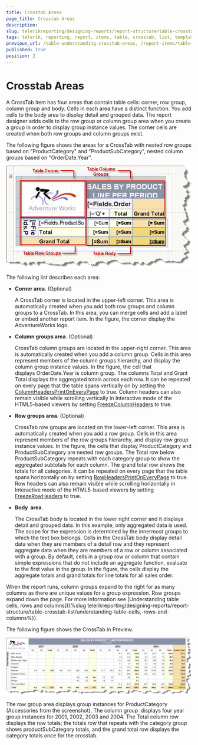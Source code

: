 ```yaml
---
title: Crosstab Areas
page_title: Crosstab Areas 
description: 
slug: telerikreporting/designing-reports/report-structure/table-crosstab-list/understanding-crosstab-areas
tags: telerik, reporting, report, items, table, crosstab, list, templates, understanding, crosstab, areas
previous_url: /table-understanding-crosstab-areas, /report-items/table-crosstab-list/understanding-crosstab-areas
published: True
position: 2
---
```


# Crosstab Areas

A CrossTab item has four areas that contain table cells: corner, row group, column group and body. Cells in each area have a distinct function. You add cells to the body area to display detail and grouped data. The report designer adds cells to the row group or column group area when you create a group in order to display group instance values. The corner cells are created when both row groups and column groups exist.

The following figure shows the areas for a CrossTab with nested row groups based on "ProductCategory" and "ProductSubCategory", nested column groups based on "OrderDate.Year".

  ![](images/table4.png)

The following list describes each area:

* __Corner area__. (Optional) 
  
  A CrossTab corner is located in the upper-left corner. This area is automatically created when you add both row groups and column groups to a CrossTab. In this area, you can merge cells and add a label or embed another report item. In the figure, the corner display the AdventureWorks logo.

* __Column groups area__. (Optional) 
  
  CrossTab column groups are located in the upper-right corner. This area is automatically created when you add a column group. Cells in this area represent members of the column groups hierarchy, and display the column group instance values. In the figure, the cell that displays OrderDate.Year is column group. The columns Total and Grant Total displays the aggregated totals across each row. It can be repeated on every page that the table spans vertically on by setting the [ColumnHeadersPrintOnEveryPage](/reporting/api/Telerik.Reporting.Table#Telerik_Reporting_Table_ColumnHeadersPrintOnEveryPage) to true. Column headers can also remain visible while scrolling vertically in Interactive mode of the HTML5-based viewers by setting [FreezeColumnHeaders](/reporting/api/Telerik.Reporting.Table#Telerik_Reporting_Table_FreezeColumnHeaders) to true.

* __Row groups area__. (Optional) 
  
  CrossTab row groups are located on the lower-left corner. This area is automatically created when you add a row group. Cells in this area represent members of the row groups hierarchy, and display row group instance values. In the figure, the cells that display ProductCategory and ProductSubCategory are nested row groups. The Total row below ProductSubCategory repeats with each category group to show the aggregated subtotals for each column. The grand total row shows the totals for all categories. It can be repeated on every page that the table spans horizontally on by setting [RowHeadersPrintOnEveryPage](/reporting/api/Telerik.Reporting.Table#Telerik_Reporting_Table_RowHeadersPrintOnEveryPage) to true. Row headers can also remain visible while scrolling horizontally in Interactive mode of the HTML5-based viewers by setting  [FreezeRowHeaders](/reporting/api/Telerik.Reporting.Table#Telerik_Reporting_Table_FreezeRowHeaders) to true.

* __Body  area__. 
  
  The CrossTab body is located in the lower right corner and it displays detail and grouped data. In this example, only aggregated data is used. The scope for the expression is determined by the innermost groups to which the text box belongs. Cells in the CrossTab body display detail data when they are members of a detail row and they represent aggregate data when they are members of a row or column associated with a group. By default, cells in a group row or column that contain simple expressions that do not include an aggregate function, evaluate to the first value in the group. In the figure, the cells display the aggregate totals and grand totals for line totals for all sales order.

When the report runs, column groups expand to the right for as many columns as there are unique values for a group expression. Row groups expand down the page. For more information see [Understanding table cells, rows and columns]({%slug telerikreporting/designing-reports/report-structure/table-crosstab-list/understanding-table-cells,-rows-and-columns%}). 

The following figure shows the CrossTab in Preview.  

  ![](images/table5.png)

The row group area displays group instances for ProductCategory (Accessories from the screenshot). The column group  displays four year group instances for 2001, 2002, 2003 and 2004. The Total column row displays the row totals; the totals row that repeats with the category group shows productSubCategory totals, and the grand total row displays the category totals once for the crosstab.
